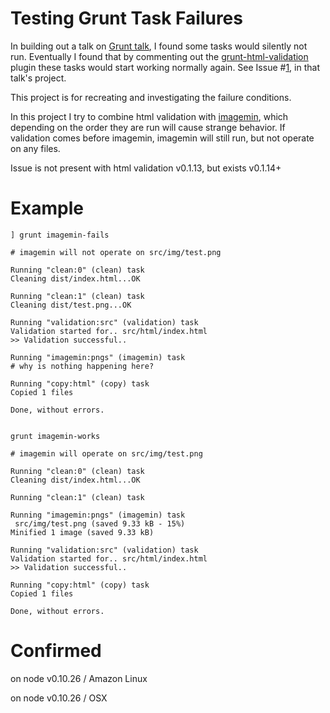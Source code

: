 Testing Grunt Task Failures
===========================

In building out a talk on [Grunt talk](https://github.com/tleen/somewww-talk-grunt), I found some tasks would silently not run. Eventually I found that by commenting out the [grunt-html-validation](https://github.com/praveenvijayan/grunt-html-validation) plugin these tasks would start working normally again. See Issue #[1](https://github.com/tleen/somewww-talk-grunt/issues/1), in that talk's project.

This project is for recreating and investigating the failure conditions.

In this project I try to combine html validation with [imagemin](https://github.com/gruntjs/grunt-contrib-imagemin), which depending on the order they are run will cause strange behavior. If validation comes before imagemin, imagemin will still run, but not operate on any files.

Issue is not present with html validation v0.1.13, but exists v0.1.14+

# Example

```shell
] grunt imagemin-fails

# imagemin will not operate on src/img/test.png

Running "clean:0" (clean) task
Cleaning dist/index.html...OK

Running "clean:1" (clean) task
Cleaning dist/test.png...OK

Running "validation:src" (validation) task
Validation started for.. src/html/index.html
>> Validation successful..

Running "imagemin:pngs" (imagemin) task
# why is nothing happening here?

Running "copy:html" (copy) task
Copied 1 files

Done, without errors.


```

```shell
grunt imagemin-works

# imagemin will operate on src/img/test.png

Running "clean:0" (clean) task
Cleaning dist/index.html...OK

Running "clean:1" (clean) task

Running "imagemin:pngs" (imagemin) task
 src/img/test.png (saved 9.33 kB - 15%)
Minified 1 image (saved 9.33 kB)

Running "validation:src" (validation) task
Validation started for.. src/html/index.html
>> Validation successful..

Running "copy:html" (copy) task
Copied 1 files

Done, without errors.
```

# Confirmed

on node v0.10.26 / Amazon Linux

on node v0.10.26 / OSX
